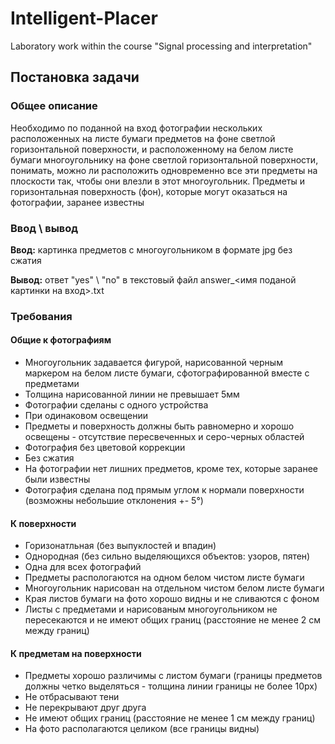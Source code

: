 # Intelligent-Placer
Laboratory work within the course "Signal processing and interpretation"


## Постановка задачи
### Общее описание
Необходимо по поданной на вход фотографии нескольких расположенных на листе бумаги предметов на фоне светлой горизонтальной поверхности, и расположенному на белом листе бумаги многоугольнику на фоне светлой горизонтальной поверхности, понимать, можно ли расположить одновременно все эти предметы на плоскости так, чтобы они влезли в этот многоугольник. Предметы и горизонтальная поверхность (фон), которые могут оказаться на фотографии, заранее известны

### Ввод \ вывод

**Ввод:** картинка предметов с многоугольником в формате jpg без сжатия

**Вывод:** ответ "yes" \ "no" в текстовый файл answer_<имя поданой картинки на вход>.txt


### Требования
#### Общие к фотографиям
- Многоугольник задавается фигурой, нарисованной черным маркером на белом листе бумаги, сфотографированной вместе с предметами
- Толщина нарисованной линии не превышает 5мм
- Фотографии сделаны с одного устройства
- При одинаковом освещении
- Предметы и поверхность должны быть равномерно и хорошо освещены - отсутствие пересвеченных и серо-черных областей
- Фотография без цветовой коррекции
- Без сжатия
- На фотографии нет лишних предметов, кроме тех, которые заранее были известны
- Фотография сделана под прямым углом к нормали поверхности (возможны небольшие отклонения +- 5°)


#### К поверхности
- Горизонатльная (без выпуклостей и впадин)
- Однородная (без сильно выделяющихся объектов: узоров, пятен)
- Одна для всех фотографий
- Предметы распологаются на одном белом чистом листе бумаги
- Многоугольник нарисован на отдельном чистом белом листе бумаги
- Края листов бумаги на фото хорошо видны и не сливаются с фоном
- Листы с предметами и нарисованым многоугольником не пересекаются и не имеют общих границ (расстояние не менее 2 см между границ)


#### К предметам на поверхности
- Предметы хорошо различимы с листом бумаги (границы предметов должны четко выделяться - толщина линии границы не более 10px)
- Не отбрасывают тени
- Не перекрывают друг друга
- Не имеют общих границ (расстояние не менее 1 см между границ)
- На фото располагаются целиком (все границы видны)


